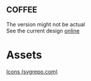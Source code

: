 ## COFFEE

The version might not be actual
<br>
See the current design [online](https://tomikjetu.me/portfolio/musician)

# Assets
[Icons (svgrepo.com)](https://svgrepo.com)
